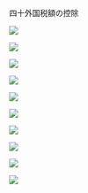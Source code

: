 四十外国税額の控除

![](https://www.nta.go.jp/tmp/cd54a7bf-35e7-4037-8159-07cae74dd940/images/5a078996bc12c314e2417f9779febb96dc5c2c1c87c3a0170d1bad278ad6b855.jpg)

![](https://www.nta.go.jp/tmp/cd54a7bf-35e7-4037-8159-07cae74dd940/images/2cd59372cce5e2247f093e1f0cf461fb4e14683f1d17b072b847eacfd6c2aee9.jpg)

![](https://www.nta.go.jp/tmp/cd54a7bf-35e7-4037-8159-07cae74dd940/images/0d61b42f33489b605eb1572abd5da9df40adbb9be6535dccd5890fbb9298b4fa.jpg)

![](https://www.nta.go.jp/tmp/cd54a7bf-35e7-4037-8159-07cae74dd940/images/ef99cf7dbbeb24f9283cfa71ffdfe83c0b612cd5f4785fcfbf84e1c7283c19cd.jpg)

![](https://www.nta.go.jp/tmp/cd54a7bf-35e7-4037-8159-07cae74dd940/images/1ca9c94f6967432bb26630e6f4fd03e5b4bbe1176ff96dbcd177765fe90e8b11.jpg)

![](https://www.nta.go.jp/tmp/cd54a7bf-35e7-4037-8159-07cae74dd940/images/58287ff3d3d6c588751c4016303c1aa1133d7ce86a178098dd35ad8cd9f9729e.jpg)

![](https://www.nta.go.jp/tmp/cd54a7bf-35e7-4037-8159-07cae74dd940/images/c6243a7420bfc60e3a84a6844830a4fb0921c7790d018613470cf5701b596e59.jpg)

![](https://www.nta.go.jp/tmp/cd54a7bf-35e7-4037-8159-07cae74dd940/images/b1ace83a45576341efe470a9cfb4665cb9b1e056d5582dd733b944ea8ee5af9d.jpg)

![](https://www.nta.go.jp/tmp/cd54a7bf-35e7-4037-8159-07cae74dd940/images/344dc9c075fa2ddc30d6698e4c2f05fa43ad454cdc32e8c6d5300d51b35c7425.jpg)

![](https://www.nta.go.jp/tmp/cd54a7bf-35e7-4037-8159-07cae74dd940/images/1d015b3a466012319ee96a9cbea5a5755fb9ed9ebac84eaf98af8d5bcc41d012.jpg)